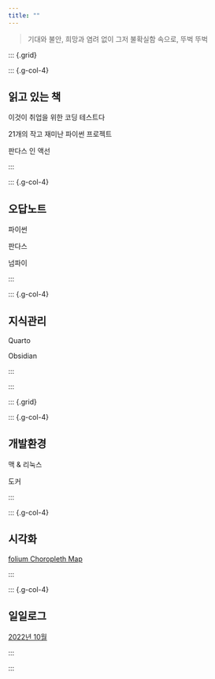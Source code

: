 ```yaml
---
title: ""
---
```


> 기대와 불안, 희망과 염려 없이 그저 불확실함 속으로, 뚜벅 뚜벅
 
::: {.grid}

::: {.g-col-4}
## 읽고 있는 책

이것이 취업을 위한 코딩 테스트다

21개의 작고 재미난 파이썬 프로젝트

판다스 인 액선

:::

::: {.g-col-4}
## 오답노트

파이썬

판다스

넘파이

:::

::: {.g-col-4}
## 지식관리

Quarto

Obsidian

:::

:::

::: {.grid}

::: {.g-col-4}
## 개발환경

맥 & 리눅스

도커

:::

::: {.g-col-4}
## 시각화

[folium Choropleth Map]()

:::

::: {.g-col-4}
## 일일로그

[2022년 10월](blog/index.md)

:::

:::